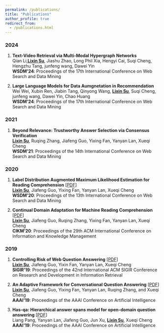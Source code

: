 ```yaml
---
permalink: /publications/
title: "Publications"
author_profile: true
redirect_from: 
  - /publications.html
---
```



<!-- You can also find my publications on <a href="https://scholar.google.com/citations?user=6U4SXnUAAAAJ&hl=en">my Google Scholar profile</a>. -->

### 2024
1. **Text-Video Retrieval via Multi-Modal Hypergraph Networks** <br>
Qian Li,<ins>**Lixin Su**</ins>, Jiashu Zhao, Long Phil Xia, Hengyi Cai, Suqi Cheng, Hengzhu Tang, junfeng wang, Dawei Yin <br>
**WSDM'24**: Proceedings of the 17th International Conference on Web Search and Data Mining  <br>

2. **Large Language Models for Data Aumgnetation in Recommendation** <br>
Wei Wei, Xubin Ren, Jiabin Tang,  Qinyong Wang, <ins>**Lixin Su**</ins>, Suqi Cheng, junfeng wang, Dawei Yin, Chao Huang <br>
**WSDM'24**: Proceedings of the 17th International Conference on Web Search and Data Mining  <br>
 

### 2021
1. **Beyond Relevance: Trustworthy Answer Selection via Consensus Verification** <br>
<ins>**Lixin Su**</ins>, Ruqing Zhang, Jiafeng Guo, Yixing Fan, Yanyan Lan, Xueqi Cheng <br>
**WSDM'21**: Proceedings of the 14th International Conference on Web Search and Data Mining  <br>

### 2020
1. **Label Distribution Augmented Maximum Likelihood Estimation for Reading Comprehension** [<a href='https://dl.acm.org/doi/10.1145/3336191.3371835'>PDF</a>]<br>
<ins>**Lixin Su**</ins>, Jiafeng Guo, Yixing Fan, Yanyan Lan, Xueqi Cheng <br>
**WSDM'20**: Proceedings of the 13th International Conference on Web Search and Data Mining  <br>

1. **Continual Domain Adaptation for Machine Reading Comprehension** [<a href='https://arxiv.org/abs/2008.10874'>PDF</a>]<br>
<ins>**Lixin Su**</ins>, Jiafeng Guo, Ruqing Zhang, Yixing Fan, Yanyan Lan, Xueqi Cheng <br>
**CIKM'20**: Proceedings of the 29th ACM International Conference on Information and Knowledge Management  <br>

### 2019
1. **Controlling Risk of Web Question Answering** [<a href='https://arxiv.org/abs/1905.10077'>PDF</a>]  <br>
 <ins>**Lixin Su**</ins>, Jiafeng Guo, Yixin Fan, Yanyan Lan, Xueqi Cheng <br>
**SIGIR'19**: Proceedings of the 42nd International ACM SIGIR Conference on Research and Development in Information Retrieval  <br>

1. **An Adaptive Framework for Conversational Question Answering** [<a href='http://www.bigdatalab.ac.cn/~gjf/papers/2019/AAAI-QA.pdf'>PDF</a>]  <br>
<ins>**Lixin Su**</ins>, Jiafeng Guo, Yixing Fan, Yanyan Lan, Ruqing Zhang, and Xueqi Cheng<br>
**AAAI'19**: Proceedings of the AAAI Conference on Artificial Intelligence  <br>

1. **Has-qa: Hierarchical answer spans model for open-domain question answering** [<a href='https://arxiv.org/abs/1901.03866'>PDF</a>]  <br>
 Liang Pang, Yanyan Lan, Jiafeng Guo, Jun Xu, <ins>**Lixin Su**</ins>, Xueqi Cheng  <br>
**AAAI'19**: Proceedings of the AAAI Conference on Artificial Intelligence  <br>


